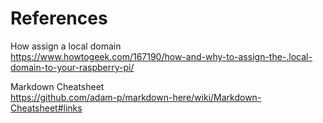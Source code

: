 # References

How assign a local domain  
https://www.howtogeek.com/167190/how-and-why-to-assign-the-.local-domain-to-your-raspberry-pi/

Markdown Cheatsheet  
https://github.com/adam-p/markdown-here/wiki/Markdown-Cheatsheet#links
